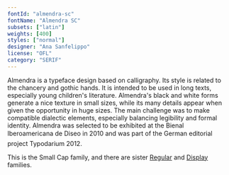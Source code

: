 ```yaml
---
fontId: "almendra-sc"
fontName: "Almendra SC"
subsets: ["latin"]
weights: [400]
styles: ["normal"]
designer: "Ana Sanfelippo"
license: "OFL"
category: "SERIF"
---
```


<p>Almendra is a typeface design based on calligraphy. Its style is related to
the chancery and gothic hands. It is intended to be used in long texts,
especially young children's literature. Almendra's black and white forms
generate a nice texture in small sizes, while its many details appear when
given the opportunity in huge sizes. The main challenge was to make compatible
dialectic elements, especially balancing legibility and formal identity.
Almendra was selected to be exhibited at the Bienal Iberoamericana de Diseo
in 2010 and was part of the German editorial project Typodarium 2012.</p>

<p>This is the Small Cap family, and there are sister
<a href="http://www.google.com/fonts/specimen/Almendra">Regular</a> and 
<a href="http://www.google.com/fonts/specimen/Almendra+Display">Display</a>
families.</p>